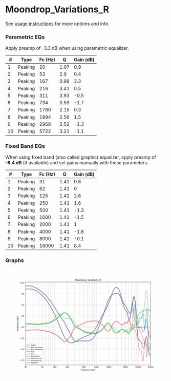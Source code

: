 # Moondrop_Variations_R
See [usage instructions](https://github.com/jaakkopasanen/AutoEq#usage) for more options and info.

### Parametric EQs
Apply preamp of -3.3 dB when using parametric equalizer.

|   # | Type    |   Fc (Hz) |    Q |   Gain (dB) |
|-----|---------|-----------|------|-------------|
|   1 | Peaking |        20 | 1.07 |         0.9 |
|   2 | Peaking |        53 | 2.9  |         0.4 |
|   3 | Peaking |       167 | 0.99 |         3.3 |
|   4 | Peaking |       216 | 3.41 |         0.5 |
|   5 | Peaking |       311 | 3.93 |        -0.5 |
|   6 | Peaking |       734 | 0.59 |        -1.7 |
|   7 | Peaking |      1780 | 2.15 |         0.3 |
|   8 | Peaking |      1894 | 2.56 |         1.5 |
|   9 | Peaking |      2968 | 2.52 |        -1.3 |
|  10 | Peaking |      5722 | 3.21 |        -1.1 |

### Fixed Band EQs
When using fixed band (also called graphic) equalizer, apply preamp of **-8.4 dB** (if available) and set gains manually with these parameters.

|   # | Type    |   Fc (Hz) |    Q |   Gain (dB) |
|-----|---------|-----------|------|-------------|
|   1 | Peaking |        31 | 1.41 |         0.8 |
|   2 | Peaking |        62 | 1.41 |         0   |
|   3 | Peaking |       125 | 1.41 |         2.6 |
|   4 | Peaking |       250 | 1.41 |         1.6 |
|   5 | Peaking |       500 | 1.41 |        -1.3 |
|   6 | Peaking |      1000 | 1.41 |        -1.5 |
|   7 | Peaking |      2000 | 1.41 |         1   |
|   8 | Peaking |      4000 | 1.41 |        -1.6 |
|   9 | Peaking |      8000 | 1.41 |        -0.1 |
|  10 | Peaking |     16000 | 1.41 |         8.4 |

### Graphs
![](./Moondrop_Variations_R.png)

